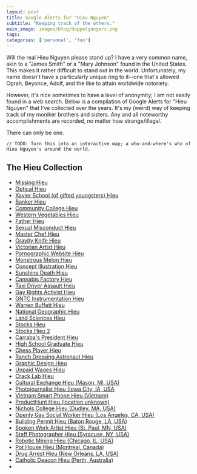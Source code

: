 ```yaml
---
layout: post
title: Google Alerts for "Hieu Nguyen"
subtitle: "Keeping track of the others."
main_image: images/blog/doppelgangers.png
tags:
categories: ['personal', 'fun']
---
```


Will the real Hieu Nguyen please stand up? I have a very common name, akin to a "James Smith" or a "Mary Johnson" found in the United States. This makes it rather difficult to stand out in the world. Unfortunately, my name doesn't have a particularly unique ring to it--one that's allowed Oprah, Beyonce, Adolf, and the like to attain worldwide notoriety.

However, it's nice sometimes to have a level of anonymity; I am not easily found in a web search. Below is a compilation of Google Alerts for "Hieu Nguyen" that I've collected over the years. It's my (weird) way of keeping track of my moniker brothers and sisters. Any and all noteworthy accomplishments are recorded, no matter how strange/illegal.

There can only be one.

```
// TODO: Turn this into an interactive map; a who-and-where's who of Hieu Nguyen's around the world.
```

## The Hieu Collection
* [Missing Hieu](https://twitter.com/missingpeople/status/603939258534109185)
* [Optical Hieu](https://www.osapublishing.org/ao/abstract.cfm?URI=ao-54-1-a9)
* [Xavier School (of gifted youngsters) Hieu](http://www.nola.com/education/index.ssf/2015/05/565_xavier_students_will_gradu.html)
* [Banker Hieu](http://www.latimes.com/world/asia/la-fg-vietnamese-americans-return-20150430-story.html#page=1)
* [Community College Hieu](http://6abc.com/education/community-college-of-philadelphia-makes-tuition-free-for-motivated-students/638467/)
* [Western Vegetables Hieu](http://www.yorkshireeveningpost.co.uk/news/latest-news/top-stories/100k-cannabis-pair-thought-they-were-just-growing-western-vegetables-1-7145224)
* [Father Hieu](http://www.catholicglobe.org/?p=1785)
* [Sexual Misconduct Hieu](http://www.hcn.org/issues/47.5/no-empathy-for-traumatized-men)
* [Master Chef Hieu](http://vegminute.com/fox-valley-cooks-taking-break-from-master-chef-for-rotary/)
* [Gravity Knife Hieu](http://www.saratogian.com/general-news/20140710/policecourts-july-9-2014)
* [Victorian Artist Hieu](http://www.heraldsun.com.au/leader/south-east/keysborough-artists-work-one-of-just-49-on-show-in-national-gallery-of-victoria-exhibit/story-fngnvmhm-1226891012071)
* [Pornographic Website Hieu](http://www.thanhniennews.com/society/vietnam-police-arrestpolice-have-arrested-four-men-for-running-a-pornographic-website-that-has-generated-more-than-6-million-since-2012-thua-thien-hue-police-told-thanh-nien-four-over-porn-website-25303.html)
* [Monstrous Melon Hieu](http://www.heraldsun.com.au/leader/south-east/springvale-south-gardener-grows-monstrous-melon-in-backyard/story-fngnvmhm-1226874628389)
* [Concept Illustration Hieu](http://www.inspirefirst.com/2014/02/07/concept-illustrations-hieu-nguyen/)
* [Sunshine Death Hieu](http://www.heraldsun.com.au/news/law-order/police-appeal-for-information-over-mystery-death-of-hieu-nguyen-whose-body-was-found-near-sunshine-hospital/story-fni0fee2-1226803923547)
* [Cannabis Factory Hieu](http://www.thisislocallondon.co.uk/news/10948432.Man_jailed_after_cannabis_factory_found_in_home/)
* [Taxi Driver Assault Hieu](http://thechronicleherald.ca/metro/1168430-couple-launches-lawsuit-after-cabbie-s-assault-conviction)
* [Gay Rights Activist Hieu](http://www.latimes.com/local/lanow/la-me-ln-tet-parade-20131111-story.html)
* [GNTC Instrumentation Hieu](http://www.northwestgeorgianews.com/rome/business/gntc-s-instrumentation-and-controls-academy-provides-advanced-training-for/article_d627a01a-766c-11e5-b95b-c388f5a49b6e.html)
* [Warren Buffett Hieu](http://www.iowastatedaily.com/news/politics_and_administration/campus/article_bfea17da-7cd2-11e5-8fd6-ef2fe283d1d0.html)
* [National Geographic Hieu](http://yourshot.nationalgeographic.com/profile/1174719/)
* [Land Sciences Hieu](http://www.power-eng.com/marketwired/2015/11/9/regenesis-r-hires-hieu-nguyen-as-technical-engineer-of-land-science-technologies-r-division.html)
* [Stocks Hieu](http://stocktwits.com/HieuTN)
* [Stocks Hieu 2](http://stocktwits.com/mrwendel1)
* [Carraba's President Hieu](http://houston.culturemap.com/news/city-life/05-06-16-johnny-carrabba-spills-the-beans-on-everything-in-beautiful-new-cookbook/#slide=0)
* [High School Graduate Hieu](http://www.theneworleansadvocate.com/community/crescentcity/15861246-171/thomas-jefferson-high-school-class-of-2016)
* [Chess Player Hieu](http://www.sunstar.com.ph/cebu/sports/2016/05/31/cebus-velarde-scales-top-spot-476871)
* [Ranch Dressing Astronaut Hieu](http://www.wtvm.com/story/31267590/middle-schoolers-get-to-talk-live-with-iss-astronaut)
* [Graphic Design Hieu](https://dribbble.com/hieu)
* [Unpaid Wages Hieu](http://www.dailytelegraph.com.au/newslocal/the-express/fair-work-investigates-bankstownvietnamese-outlet-matilda-news-amid-allegations-of-unpaid-wages-and-super/news-story/9f4f3fc80e0a2be4f93ad726c1ae4e09?nk=00aed4971f59ee92853bbf98b27b064b-1507832932)
* [Crack Lab Hieu](http://calgaryherald.com/news/crime/three-men-arrested-after-calgary-crack-lab-dismantled)
* [Cultural Exchange Hieu (Mason, MI, USA)](http://www.wilx.com/content/news/Local-Students-Learn-from-Foreign-Exchange-433059653.html)
* [Photojournalist Hieu (Iowa City, IA, USA](http://daily-iowan.com/2017/07/11/a-new-cafe-bubbles-along/)
* [Vietnam Smart Phone Hieu (Vietnam)](http://english.vietnamnet.vn/fms/science-it/182023/bphone-2-to-hit-shelves-at-giant-distribution-chain.html)
* [ProductHunt Hieu (location unknown)](https://www.producthunt.com/@hieudaigia)
* [Nichols College Hieu (Dudley, MA, USA)](https://www.milfordmirror.com/76475/jonathan-law-graduates-announce-their-chosen-colleges/)
* [Openly Gay Social Worker Hieu (Los Angeles, CA, USA)](https://www.statnews.com/2017/09/05/transgender-health-care-trump/)
* [Building Permit Hieu (Baton Rouge, LA, USA)](http://www.theadvocate.com/baton_rouge/news/communities/mid_city/article_87026366-8f34-11e7-8d59-cf2d6283b92b.html)
* [Spoken Work Artist Hieu (St. Paul, MN, USA)](https://news.illinoisstate.edu/2017/09/neil-hilborn-speak-mental-health-october-11/)
* [Staff Photographer Hieu (Syracuse, NY, USA)](http://dailyorange.com/2017/09/open-hand-theaters-larger-than-life-puppets-art-education-programs-find-new-home-in-mall/)
* [Robotic Mining Hieu (Chicago, IL, USA)](https://iit.edu/news/iittoday/?p=67479)
* [Pot House Hieu (Montreal, Canada)](https://sivertimes.com/the-masters-of-the-pot-culture/70917)
* [Drug Arrest Hieu (New Orleans, LA, USA)](http://www.nola.com/crime/index.ssf/2017/10/44_pounds_of_marijuana_seized.html)
* [Catholic Deacon Hieu (Perth, Australia)](http://www.therecord.com.au/news/local/ordination-to-the-diaconate-walking-in-the-footsteps-of-christ-to-serve-and-not-to-be-served/)
* []()

